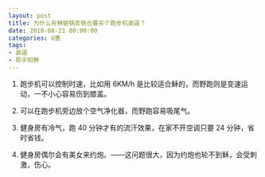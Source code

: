 ```yaml
---
layout: post
title: 为什么穷稣砸锅卖铁也要买个跑步机装逼？
date: 2018-08-21 00:00:00
categories: U墨
tags:
- 装逼
- 耶乎知稣
---
```

1. 跑步机可以控制时速，比如用 6KM/h 是比较适合稣的，而野跑则是变速运动，一不小心容易伤到膝盖。

2. 可以在跑步机旁边放个空气净化器，而野跑容易吸尾气。

3. 健身房有冷气，跑 40 分钟才有的流汗效果，在家不开空调只要 24 分钟，省时省钱。

4. 健身房偶尔会有美女来约炮。——这问题很大，因为约炮也轮不到稣，会受刺激，伤心。

